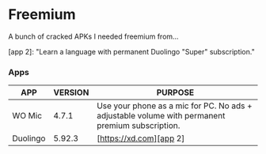 # Freemium
A bunch of cracked APKs I needed freemium from...

[app 2]: "Learn a language with permanent Duolingo "Super" subscription."

### Apps
| APP      | VERSION | PURPOSE                                                                                         |
|----------|---------|-------------------------------------------------------------------------------------------------|
| WO Mic   | 4.7.1   | Use your phone as a mic for PC. No ads + adjustable volume with permanent premium subscription. |
| Duolingo | 5.92.3  | [https://xd.com][app 2]                                  |
